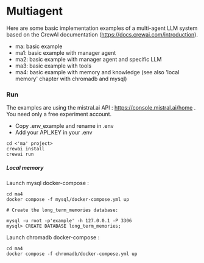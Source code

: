 # Multiagent 

Here are some basic implementation examples of a multi-agent LLM system based on the CrewAI documentation (https://docs.crewai.com/introduction).

- ma: basic example
- ma1: basic example with manager agent
- ma2: basic example with manager agent and specific LLM
- ma3: basic example with tools
- ma4: basic example with memory and knowledge (see also 'local memory' chapter with chromadb and mysql)

### Run

The examples are using the mistral.ai API : https://console.mistral.ai/home . You need only a free experiment account.

- Copy .env_example and rename in .env 
- Add your API_KEY in your .env

```
cd <'ma' project>
crewai install
crewai run
```

##### Local memory

Launch mysql docker-compose :

```
cd ma4
docker compose -f mysql/docker-compose.yml up

# Create the long_term_memories database:

mysql -u root -p'example' -h 127.0.0.1 -P 3306
mysql> CREATE DATABASE long_term_memories;

```

Launch chromadb docker-compose :

```
cd ma4
docker compose -f chromadb/docker-compose.yml up
```
